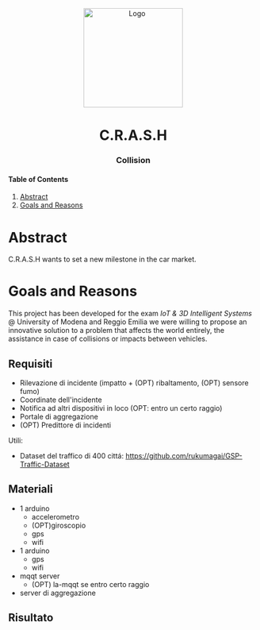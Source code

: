 <!-- PROJECT LOGO -->
<div align="center">
  <img src="https://github.com/user-attachments/assets/d3bdb664-5fdc-446d-9361-8037283497e7" alt="Logo" width="200" height="200">

  <h1 align="center">C.R.A.S.H</h1>
  <h3 align="center">Collision</h3>

</div>

<!-- TABLE OF CONTENTS -->

<h4><summary>Table of Contents</summary></h4>
<ol>
  <li><a href="#abstract">Abstract</a></li>
  <li><a href="#goals-and-reasons">Goals and Reasons</a></li>
</ol>


# Abstract
C.R.A.S.H wants to set a new milestone in the car market.

# Goals and Reasons
This project has been developed for the exam *IoT & 3D Intelligent Systems* @ University of Modena and Reggio Emilia we were willing to propose an innovative solution to a problem that affects the world entirely, the assistance in case of collisions or impacts between vehicles.

## Requisiti
- Rilevazione di incidente (impatto + (OPT) ribaltamento, (OPT) sensore fumo)  
- Coordinate dell'incidente
- Notifica ad altri dispositivi in loco (OPT: entro un certo raggio)
- Portale di aggregazione
- (OPT) Predittore di incidenti

Utili:
- Dataset del traffico di 400 cittá: https://github.com/rukumagai/GSP-Traffic-Dataset

## Materiali
- 1 arduino
  - accelerometro 
  - (OPT)giroscopio
  - gps
  - wifi 
- 1 arduino
  - gps
  - wifi
- mqqt server
  - (OPT) la-mqqt se entro certo raggio
- server di aggregazione

## Risultato
